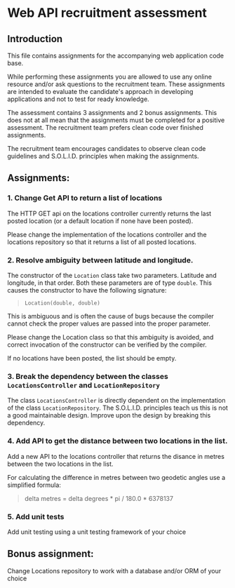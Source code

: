 # Web API recruitment assessment #
## Introduction ##
This file contains assignments for the accompanying web application code base.

While performing these assignments you are allowed to use any online resource and/or ask questions to the recruitment team. These assignments are intended to evaluate the candidate's approach in developing applications and not to test for ready knowledge.

The assessment contains 3 assignments and 2 bonus assignments. This does not at all mean that the assignments must be completed for a positive assessment. The recruitment team prefers clean code over finished assignments.

The recruitment team encourages candidates to observe clean code guidelines and S.O.L.I.D. principles when making the assignments.

## Assignments: ##
### 1. Change Get API to return a list of locations ###
The HTTP GET api on the locations controller currently returns the last posted location (or a default location if none have been posted).

Please change the implementation of the locations controller and the locations repository so that it returns a list of all posted locations.

### 2. Resolve ambiguity between latitude and longitude. ###
The constructor of the `Location` class take two parameters. Latitude and longitude, in that order. Both these parameters are of type `double`. This causes the constructor to have the following signature:

> `Location(double, double)`

This is ambiguous and is often the cause of bugs because the compiler cannot check the proper values are passed into the proper parameter.

Please change the Location class so that this ambiguity is avoided, and correct invocation of the constructor can be verified by the compiler.

If no locations have been posted, the list should be empty.

### 3. Break the dependency between the classes `LocationsController` and `LocationRepository`
The class `LocationsController` is directly dependent on the implementation of the class `LocationRepository`. The S.O.L.I.D. principles teach us this is not a good maintainable design. Improve upon the design by breaking this dependency.

### 4. Add API to get the distance between two locations in the list. ###
Add a new API to the locations controller that returns the disance in metres between the two locations in the list.

For calculating the difference in metres between two geodetic angles use a simplified formula:
> delta metres = delta degrees * pi / 180.0 * 6378137


### 5. Add unit tests ###
Add unit testing using a unit testing framework of your choice

## Bonus assignment: ##
Change Locations repository to work with a database and/or ORM of your choice
